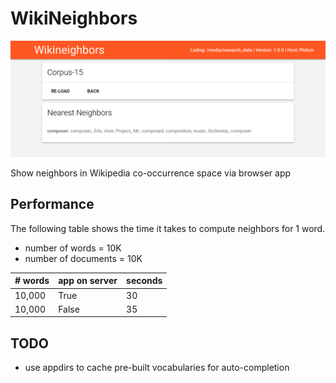 # WikiNeighbors

![Example Screenshot](example.png)

Show neighbors in Wikipedia co-occurrence space via browser app

## Performance

The following table shows the time it takes to compute neighbors for 1 word.

* number of words = 10K
* number of documents = 10K

| # words | app on server  | seconds |
|---------|----------------|---------|
| 10,000  | True           | 30      |
| 10,000  | False          | 35      |



## TODO

* use appdirs to cache pre-built vocabularies for auto-completion


